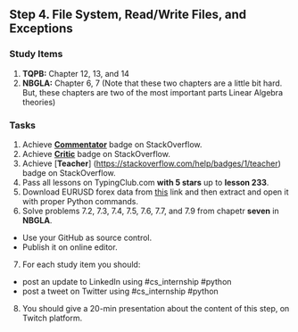 ## Step 4. File System, Read/Write Files, and Exceptions

### Study Items
  1. **TQPB:** Chapter 12, 13, and 14
  2. **NBGLA:** Chapter 6, 7 (Note that these two chapters are a little bit hard. But, these chapters are two of the most important parts Linear Algebra theories)
### Tasks

 1. Achieve [**Commentator**](https://stackoverflow.com/help/badges/31/commentator) badge on StackOverflow.
 2. Achieve [**Critic**](https://stackoverflow.com/help/badges/7/critic) badge on StackOverflow.
 3. Achieve [**Teacher**] (https://stackoverflow.com/help/badges/1/teacher) badge on StackOverflow.
 4. Pass all lessons on TypingClub.com **with 5 stars** up to **lesson 233**.
 5. Download EURUSD forex data from [this](https://www.histdata.com/download-free-forex-historical-data/?/excel/1-minute-bar-quotes/eurusd/2018) link and then extract and open it with proper Python commands.
 6. Solve problems 7.2, 7.3, 7.4, 7.5, 7.6, 7.7, and 7.9 from chapetr **seven** in **NBGLA**.
 
   - Use your GitHub as source control.
   - Publish it on online editor.
   
 7. For each study item you should:  
 
   - post an update to LinkedIn using #cs_internship #python  
   - post a tweet on Twitter using #cs_internship #python
     
 8. You should give a 20-min presentation about the content of this step, on Twitch platform.
